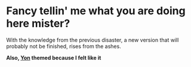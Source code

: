 <h1>Fancy tellin' me what you are doing here mister?</h1>
With the knowledge from the previous disaster, a new version that will probably not be finished, rises from the ashes.

<strong>Also, <a href="https://www.youtube.com/@YonKaGor/videos">Yon</a> themed because I felt like it</strong>
